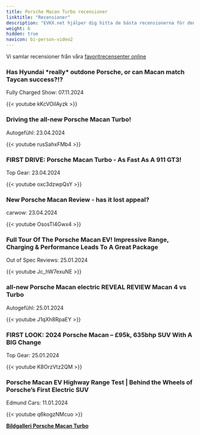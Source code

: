 ```yaml
---
title: Porsche Macan Turbo recensioner
linktitle: "Recensioner"
description: "EVKX.net hjälper dig hitta de bästa recensionerna för denna modell."
weight: 6
hidden: true
navicon: bi-person-video2
---
```

Vi samlar recensioner från våra [favoritrecensenter online](../../../../../guides/evreviewers/)

<div class="container text-center shadow p-2 pe-4 mb-5 bg-body-tertiary rounded border">
<h3>Has Hyundai *really* outdone Porsche, or can Macan match Taycan success?!?</h3>
<p>Fully Charged Show: 07.11.2024</p>

{{< youtube kKcVOiIAyzk >}}

</div>
<div class="container text-center shadow p-2 pe-4 mb-5 bg-body-tertiary rounded border">
<h3>Driving the all-new Porsche Macan Turbo!</h3>
<p>Autogefühl: 23.04.2024</p>

{{< youtube rusSahxFMb4 >}}

</div>
<div class="container text-center shadow p-2 pe-4 mb-5 bg-body-tertiary rounded border">
<h3>FIRST DRIVE: Porsche Macan Turbo - As Fast As A 911 GT3!</h3>
<p>Top Gear: 23.04.2024</p>

{{< youtube oxc3dzwpQsY >}}

</div>
<div class="container text-center shadow p-2 pe-4 mb-5 bg-body-tertiary rounded border">
<h3>New Porsche Macan Review - has it lost appeal?</h3>
<p>carwow: 23.04.2024</p>

{{< youtube OsosTl4Gwx4 >}}

</div>
<div class="container text-center shadow p-2 pe-4 mb-5 bg-body-tertiary rounded border">
<h3>Full Tour Of The Porsche Macan EV! Impressive Range, Charging & Performance Leads To A Great Package</h3>
<p>Out of Spec Reviews: 25.01.2024</p>

{{< youtube Jc_hW7exuNE >}}

</div>
<div class="container text-center shadow p-2 pe-4 mb-5 bg-body-tertiary rounded border">
<h3>all-new Porsche Macan electric REVEAL REVIEW Macan 4 vs Turbo</h3>
<p>Autogefühl: 25.01.2024</p>

{{< youtube J1qXh8RpaEY >}}

</div>
<div class="container text-center shadow p-2 pe-4 mb-5 bg-body-tertiary rounded border">
<h3>FIRST LOOK: 2024 Porsche Macan – £95k, 635bhp SUV With A BIG Change</h3>
<p>Top Gear: 25.01.2024</p>

{{< youtube K8OrzVtz2QM >}}

</div>
<div class="container text-center shadow p-2 pe-4 mb-5 bg-body-tertiary rounded border">
<h3>Porsche Macan EV Highway Range Test | Behind the Wheels of Porsche’s First Electric SUV</h3>
<p>Edmund Cars: 11.01.2024</p>

{{< youtube q6kogzNMcuo >}}

</div>
<div class="mt-3 mb-3">
<a href="../gallery/" class="text-decoration-none text-black">
<strong><i class="bi-arrow-left"></i>Bildgalleri  </strong>
</a>
<a href="../" class="text-decoration-none text-black float-end">
<strong>Porsche Macan Turbo <i class="bi-arrow-right"></i></strong>
</a>
</div>
